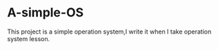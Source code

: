 # A-simple-OS
This project is a simple operation system,I write it when I take operation system lesson.
